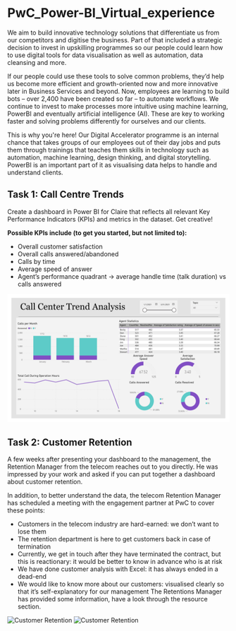 # PwC_Power-BI_Virtual_experience

We aim to build innovative technology solutions that differentiate us from our competitors and digitise the business. Part of that included a strategic decision to invest in upskilling programmes so our people could learn how to use digital tools for data visualisation as well as automation, data cleansing and more.

If our people could use these tools to solve common problems, they’d help us become more efficient and growth-oriented now and more innovative later in Business Services and beyond. Now, employees are learning to build bots – over 2,400 have been created so far – to automate workflows. We continue to invest to make processes more intuitive using machine learning, PowerBI and eventually artificial intelligence (AI). These are key to working faster and solving problems differently for ourselves and our clients.

This is why you're here! Our Digital Accelerator programme is an internal chance that takes groups of our employees out of their day jobs and puts them through  trainings that teaches them skills in technology such as automation, machine learning, design thinking, and digital storytelling. PowerBI is an important part of it as visualising data helps to handle and understand clients.

## Task 1: Call Centre Trends
Create a dashboard in Power BI for Claire that reflects all relevant Key Performance Indicators (KPIs) and metrics in the dataset. Get creative! 

**Possible KPIs include (to get you started, but not limited to):**
- Overall customer satisfaction
- Overall calls answered/abandoned
- Calls by time
- Average speed of answer
- Agent’s performance quadrant -> average handle time (talk duration) vs calls answered

![Call Centre Trends](Task%201%20-%20Call%20Centre%20Trends/Call%20Centre%20Trends.jpg)

## Task 2: Customer Retention
A few weeks after presenting your dashboard to the management, the Retention Manager from the telecom reaches out to you directly. He was impressed by your work and asked if you can put together a dashboard about customer retention.

In addition, to better understand the data, the telecom Retention Manager has scheduled a meeting with the engagement partner at PwC to cover these points:
- Customers in the telecom industry are hard-earned: we don’t want to lose them
- The retention department is here to get customers back in case of termination 
- Currently, we get in touch after they have terminated the contract, but this is reactionary: it would be better to know in advance who is at risk 
- We have done customer analysis with Excel: it has always ended in a dead-end
- We would like to know more about our customers: visualised clearly so that it’s self-explanatory for our management
The Retentions Manager has provided some information, have a look through the resource section.

![Customer Retention](Task%202%20-%20Customer%20Retention/Customer%20Churn%20and%20Risk%20Analysis-1.png)
![Customer Retention](Task%202%20-%20Customer%20Retention/Customer%20Churn%20and%20Risk%20Analysis-2.png)
